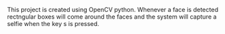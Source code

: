 This project is created using OpenCV python. Whenever a face is detected rectngular boxes will come around the faces and the 
system will capture a selfie when the key s is pressed.
